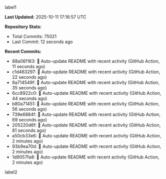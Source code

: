 
label1 
<!-- ACTIVITY_START -->
**Last Updated:** 2025-10-11 17:16:57 UTC

**Repository Stats:**
- Total Commits: 75021
- Last Commit: 12 seconds ago

**Recent Commits:**
- 88a06f163: 🤖 Auto-update README with recent activity (GitHub Action, 11 seconds ago)
- c1d463297: 🤖 Auto-update README with recent activity (GitHub Action, 22 seconds ago)
- 8a714549f: 🤖 Auto-update README with recent activity (GitHub Action, 35 seconds ago)
- 6cc8922c0: 🤖 Auto-update README with recent activity (GitHub Action, 44 seconds ago)
- b80a71451: 🤖 Auto-update README with recent activity (GitHub Action, 56 seconds ago)
- 739e6884f: 🤖 Auto-update README with recent activity (GitHub Action, 69 seconds ago)
- 205220d6f: 🤖 Auto-update README with recent activity (GitHub Action, 81 seconds ago)
- a50cb33e6: 🤖 Auto-update README with recent activity (GitHub Action, 2 minutes ago)
- 93b9ea70d: 🤖 Auto-update README with recent activity (GitHub Action, 2 minutes ago)
- 1d9057fa8: 🤖 Auto-update README with recent activity (GitHub Action, 2 minutes ago)
<!-- ACTIVITY_END -->

label2

